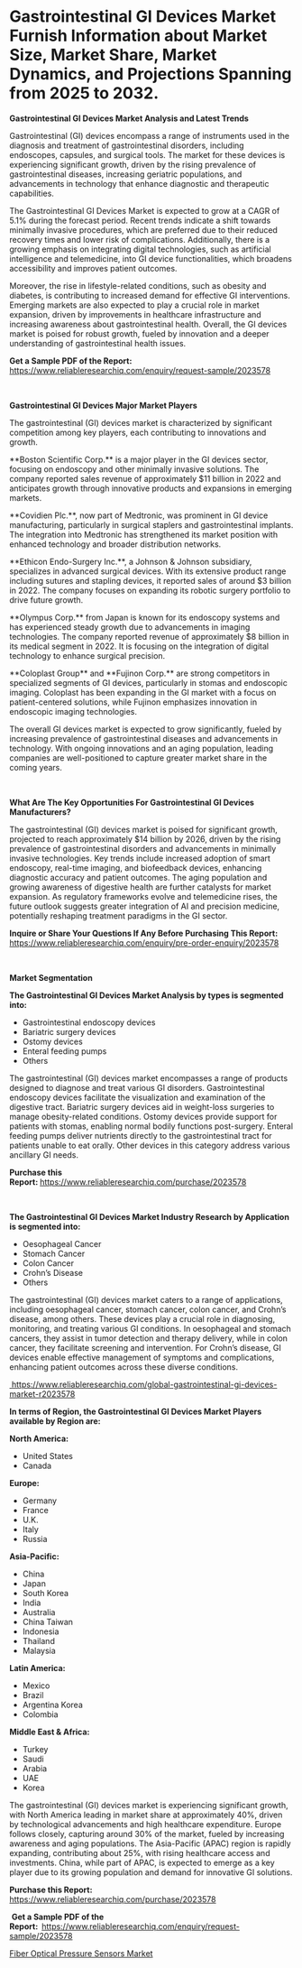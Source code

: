 <p><h1>Gastrointestinal GI Devices Market Furnish Information about Market Size, Market Share, Market Dynamics, and Projections Spanning from 2025 to 2032.</h1></p><p><strong>Gastrointestinal GI Devices Market Analysis and Latest Trends</strong></p>
<p><p>Gastrointestinal (GI) devices encompass a range of instruments used in the diagnosis and treatment of gastrointestinal disorders, including endoscopes, capsules, and surgical tools. The market for these devices is experiencing significant growth, driven by the rising prevalence of gastrointestinal diseases, increasing geriatric populations, and advancements in technology that enhance diagnostic and therapeutic capabilities. </p><p>The Gastrointestinal GI Devices Market is expected to grow at a CAGR of 5.1% during the forecast period. Recent trends indicate a shift towards minimally invasive procedures, which are preferred due to their reduced recovery times and lower risk of complications. Additionally, there is a growing emphasis on integrating digital technologies, such as artificial intelligence and telemedicine, into GI device functionalities, which broadens accessibility and improves patient outcomes. </p><p>Moreover, the rise in lifestyle-related conditions, such as obesity and diabetes, is contributing to increased demand for effective GI interventions. Emerging markets are also expected to play a crucial role in market expansion, driven by improvements in healthcare infrastructure and increasing awareness about gastrointestinal health. Overall, the GI devices market is poised for robust growth, fueled by innovation and a deeper understanding of gastrointestinal health issues.</p></p>
<p><strong>Get a Sample PDF of the Report:&nbsp;</strong> <a href="https://www.reliableresearchiq.com/enquiry/request-sample/2023578?utm_campaign=3080&utm_medium=2&utm_source=Github&utm_content=ia&utm_term=29032025&utm_id=gastrointestinal-gi-devices">https://www.reliableresearchiq.com/enquiry/request-sample/2023578</a></p>
<p>&nbsp;</p>
<p><strong>Gastrointestinal GI Devices Major Market Players</strong></p>
<p><p>The gastrointestinal (GI) devices market is characterized by significant competition among key players, each contributing to innovations and growth. </p><p>**Boston Scientific Corp.** is a major player in the GI devices sector, focusing on endoscopy and other minimally invasive solutions. The company reported sales revenue of approximately $11 billion in 2022 and anticipates growth through innovative products and expansions in emerging markets.</p><p>**Covidien Plc.**, now part of Medtronic, was prominent in GI device manufacturing, particularly in surgical staplers and gastrointestinal implants. The integration into Medtronic has strengthened its market position with enhanced technology and broader distribution networks.</p><p>**Ethicon Endo-Surgery Inc.**, a Johnson & Johnson subsidiary, specializes in advanced surgical devices. With its extensive product range including sutures and stapling devices, it reported sales of around $3 billion in 2022. The company focuses on expanding its robotic surgery portfolio to drive future growth.</p><p>**Olympus Corp.** from Japan is known for its endoscopy systems and has experienced steady growth due to advancements in imaging technologies. The company reported revenue of approximately $8 billion in its medical segment in 2022. It is focusing on the integration of digital technology to enhance surgical precision.</p><p>**Coloplast Group** and **Fujinon Corp.** are strong competitors in specialized segments of GI devices, particularly in stomas and endoscopic imaging. Coloplast has been expanding in the GI market with a focus on patient-centered solutions, while Fujinon emphasizes innovation in endoscopic imaging technologies.</p><p>The overall GI devices market is expected to grow significantly, fueled by increasing prevalence of gastrointestinal diseases and advancements in technology. With ongoing innovations and an aging population, leading companies are well-positioned to capture greater market share in the coming years.</p></p>
<p>&nbsp;</p>
<p><strong>What Are The Key Opportunities For Gastrointestinal GI Devices Manufacturers?</strong></p>
<p><p>The gastrointestinal (GI) devices market is poised for significant growth, projected to reach approximately $14 billion by 2026, driven by the rising prevalence of gastrointestinal disorders and advancements in minimally invasive technologies. Key trends include increased adoption of smart endoscopy, real-time imaging, and biofeedback devices, enhancing diagnostic accuracy and patient outcomes. The aging population and growing awareness of digestive health are further catalysts for market expansion. As regulatory frameworks evolve and telemedicine rises, the future outlook suggests greater integration of AI and precision medicine, potentially reshaping treatment paradigms in the GI sector.</p></p>
<p><strong>Inquire or Share Your Questions If Any Before Purchasing This Report:</strong> <a href="https://www.reliableresearchiq.com/enquiry/pre-order-enquiry/2023578?utm_campaign=3080&utm_medium=2&utm_source=Github&utm_content=ia&utm_term=29032025&utm_id=gastrointestinal-gi-devices">https://www.reliableresearchiq.com/enquiry/pre-order-enquiry/2023578</a></p>
<p>&nbsp;</p>
<p><strong>Market Segmentation</strong></p>
<p><strong>The Gastrointestinal GI Devices Market Analysis by types is segmented into:</strong></p>
<p><ul><li>Gastrointestinal endoscopy devices</li><li>Bariatric surgery devices</li><li>Ostomy devices</li><li>Enteral feeding pumps</li><li>Others</li></ul></p>
<p><p>The gastrointestinal (GI) devices market encompasses a range of products designed to diagnose and treat various GI disorders. Gastrointestinal endoscopy devices facilitate the visualization and examination of the digestive tract. Bariatric surgery devices aid in weight-loss surgeries to manage obesity-related conditions. Ostomy devices provide support for patients with stomas, enabling normal bodily functions post-surgery. Enteral feeding pumps deliver nutrients directly to the gastrointestinal tract for patients unable to eat orally. Other devices in this category address various ancillary GI needs.</p></p>
<p><strong>Purchase this Report:&nbsp;</strong><a href="https://www.reliableresearchiq.com/purchase/2023578?utm_campaign=3080&utm_medium=2&utm_source=Github&utm_content=ia&utm_term=29032025&utm_id=gastrointestinal-gi-devices">https://www.reliableresearchiq.com/purchase/2023578</a></p>
<p>&nbsp;</p>
<p><strong>The Gastrointestinal GI Devices Market Industry Research by Application is segmented into:</strong></p>
<p><ul><li>Oesophageal Cancer</li><li>Stomach Cancer</li><li>Colon Cancer</li><li>Crohn’s Disease</li><li>Others</li></ul></p>
<p><p>The gastrointestinal (GI) devices market caters to a range of applications, including oesophageal cancer, stomach cancer, colon cancer, and Crohn’s disease, among others. These devices play a crucial role in diagnosing, monitoring, and treating various GI conditions. In oesophageal and stomach cancers, they assist in tumor detection and therapy delivery, while in colon cancer, they facilitate screening and intervention. For Crohn’s disease, GI devices enable effective management of symptoms and complications, enhancing patient outcomes across these diverse conditions.</p></p>
<p><a href="https://www.reliableresearchiq.com/global-gastrointestinal-gi-devices-market-r2023578?utm_campaign=3080&utm_medium=2&utm_source=Github&utm_content=ia&utm_term=29032025&utm_id=gastrointestinal-gi-devices">&nbsp;https://www.reliableresearchiq.com/global-gastrointestinal-gi-devices-market-r2023578</a></p>
<p><strong>In terms of Region, the Gastrointestinal GI Devices Market Players available by Region are:</strong></p>
<p>
    <p> <strong> North America: </strong>
        <ul>
            <li>United States</li>
            <li>Canada</li>
        </ul>
        </p> 
    <p> <strong> Europe: </strong>
        <ul>
            <li>Germany</li>
            <li>France</li>
            <li>U.K.</li>
            <li>Italy</li>
            <li>Russia</li>
        </ul>
        </p> 
    <p> <strong> Asia-Pacific: </strong>
        <ul>
            <li>China</li>
            <li>Japan</li>
            <li>South Korea</li>
            <li>India</li>
            <li>Australia</li>
            <li>China Taiwan</li>
            <li>Indonesia</li>
            <li>Thailand</li>
            <li>Malaysia</li>
        </ul>
        </p> 
    <p> <strong> Latin America: </strong>
        <ul>
            <li>Mexico</li>
            <li>Brazil</li>
            <li>Argentina Korea</li>
            <li>Colombia</li>
        </ul>
        </p> 
    <p> <strong> Middle East & Africa: </strong>
        <ul>
            <li>Turkey</li>
            <li>Saudi</li>
            <li>Arabia</li>
            <li>UAE</li>
            <li>Korea</li>
        </ul>
    </p>
    </p>
<p><p>The gastrointestinal (GI) devices market is experiencing significant growth, with North America leading in market share at approximately 40%, driven by technological advancements and high healthcare expenditure. Europe follows closely, capturing around 30% of the market, fueled by increasing awareness and aging populations. The Asia-Pacific (APAC) region is rapidly expanding, contributing about 25%, with rising healthcare access and investments. China, while part of APAC, is expected to emerge as a key player due to its growing population and demand for innovative GI solutions.</p></p>
<p><strong>Purchase this Report: </strong><a href="https://www.reliableresearchiq.com/purchase/2023578?utm_campaign=3080&utm_medium=2&utm_source=Github&utm_content=ia&utm_term=29032025&utm_id=gastrointestinal-gi-devices">https://www.reliableresearchiq.com/purchase/2023578</a></p>
<p>&nbsp;<strong>Get a Sample PDF of the Report:&nbsp;&nbsp;</strong><a href="https://www.reliableresearchiq.com/enquiry/request-sample/2023578?utm_campaign=3080&utm_medium=2&utm_source=Github&utm_content=ia&utm_term=29032025&utm_id=gastrointestinal-gi-devices">https://www.reliableresearchiq.com/enquiry/request-sample/2023578</a></p>
<p><strong></strong></p>
<p><p><a href="https://github.com/iroldilom/Market-Research-Report-List-1/blob/main/fiber-optical-pressure-sensors-market.md?utm_campaign=3080&utm_medium=2&utm_source=Github&utm_content=ia&utm_term=29032025&utm_id=gastrointestinal-gi-devices">Fiber Optical Pressure Sensors Market</a></p></p>